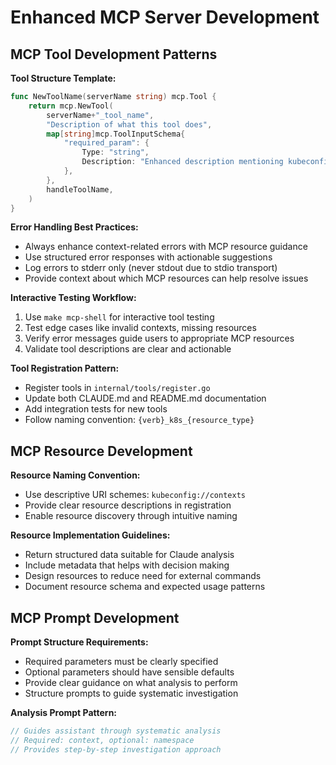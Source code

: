 # Enhanced MCP Server Development

## MCP Tool Development Patterns

**Tool Structure Template:**

```go
func NewToolName(serverName string) mcp.Tool {
    return mcp.NewTool(
        serverName+"_tool_name",
        "Description of what this tool does",
        map[string]mcp.ToolInputSchema{
            "required_param": {
                Type: "string",
                Description: "Enhanced description mentioning kubeconfig://contexts for context discovery",
            },
        },
        handleToolName,
    )
}
```

**Error Handling Best Practices:**

- Always enhance context-related errors with MCP resource guidance
- Use structured error responses with actionable suggestions
- Log errors to stderr only (never stdout due to stdio transport)
- Provide context about which MCP resources can help resolve issues

**Interactive Testing Workflow:**

1. Use `make mcp-shell` for interactive tool testing
2. Test edge cases like invalid contexts, missing resources
3. Verify error messages guide users to appropriate MCP resources
4. Validate tool descriptions are clear and actionable

**Tool Registration Pattern:**

- Register tools in `internal/tools/register.go`
- Update both CLAUDE.md and README.md documentation
- Add integration tests for new tools
- Follow naming convention: `{verb}_k8s_{resource_type}`

## MCP Resource Development

**Resource Naming Convention:**

- Use descriptive URI schemes: `kubeconfig://contexts`
- Provide clear resource descriptions in registration
- Enable resource discovery through intuitive naming

**Resource Implementation Guidelines:**

- Return structured data suitable for Claude analysis
- Include metadata that helps with decision making
- Design resources to reduce need for external commands
- Document resource schema and expected usage patterns

## MCP Prompt Development

**Prompt Structure Requirements:**

- Required parameters must be clearly specified
- Optional parameters should have sensible defaults
- Provide clear guidance on what analysis to perform
- Structure prompts to guide systematic investigation

**Analysis Prompt Pattern:**

```go
// Guides assistant through systematic analysis
// Required: context, optional: namespace
// Provides step-by-step investigation approach
```

